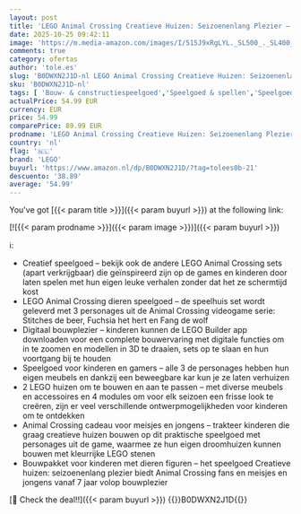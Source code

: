 ```yaml
---
layout: post
title: 'LEGO Animal Crossing Creatieve Huizen: Seizoenenlang Plezier – 2-in-1 Bouwpakket voor Kinderen met 2 Huizen en Stitches  Fuchsia en Fang Poppetjes – Cadeau voor Meisjes en Jongens vanaf 7 Jaar – 77057'
date: 2025-10-25 09:42:11
image: 'https://m.media-amazon.com/images/I/515J9xRgLYL._SL500_._SL400_.jpg'
comments: true
category: ofertas
author: 'tole.es'
slug: 'B0DWXN2J1D-nl LEGO Animal Crossing Creatieve Huizen: Seizoenenlang...'
sku: 'B0DWXN2J1D-nl'
tags: [ 'Bouw- & constructiespeelgoed','Speelgoed & spellen','Speelgoedbouwsets','lego','🇳🇱', ]
actualPrice: 54.99 EUR
currency: EUR
price: 54.99
comparePrice: 89.99 EUR
prodname: 'LEGO Animal Crossing Creatieve Huizen: Seizoenenlang Plezier – 2-in-1 Bouwpakket voor Kinderen met 2 Huizen en Stitches  Fuchsia en Fang Poppetjes – Cadeau voor Meisjes en Jongens vanaf 7 Jaar – 77057'
country: 'nl'
flag: '🇳🇱'
brand: 'LEGO'
buyurl: 'https://www.amazon.nl/dp/B0DWXN2J1D/?tag=tolees0b-21'
descuento: '38.89'
average: '54.99'
---
```


You've got [{{< param title >}}]({{< param buyurl >}}) at the following link:

[![{{< param prodname >}}]({{< param image >}})]({{< param buyurl >}})

ℹ️:

- Creatief speelgoed – bekijk ook de andere LEGO Animal Crossing sets (apart verkrijgbaar) die geïnspireerd zijn op de games en kinderen door laten spelen met hun eigen leuke verhalen zonder dat het ze schermtijd kost
- LEGO Animal Crossing dieren speelgoed – de speelhuis set wordt geleverd met 3 personages uit de Animal Crossing videogame serie: Stitches de beer, Fuchsia het hert en Fang de wolf
- Digitaal bouwplezier – kinderen kunnen de LEGO Builder app downloaden voor een complete bouwervaring met digitale functies om in te zoomen en modellen in 3D te draaien, sets op te slaan en hun voortgang bij te houden
- Speelgoed voor kinderen en gamers – alle 3 de personages hebben hun eigen meubels en dankzij een beweegbare kar kun je ze laten verhuizen
- 2 LEGO huizen om te bouwen en aan te passen – met diverse meubels en accessoires en 4 modules om voor elk seizoen een frisse look te creëren, zijn er veel verschillende ontwerpmogelijkheden voor kinderen om te ontdekken
- Animal Crossing cadeau voor meisjes en jongens – trakteer kinderen die graag creatieve huizen bouwen op dit praktische speelgoed met personages uit de game, waarmee ze hun eigen droomhuizen kunnen bouwen met kleurrijke LEGO stenen
- Bouwpakket voor kinderen met dieren figuren – het speelgoed Creatieve huizen: seizoenenlang plezier biedt Animal Crossing fans en meisjes en jongens vanaf 7 jaar volop bouwplezier

[🛒 Check the deal!!]({{< param buyurl >}})
{{<world>}}B0DWXN2J1D{{</world>}}
